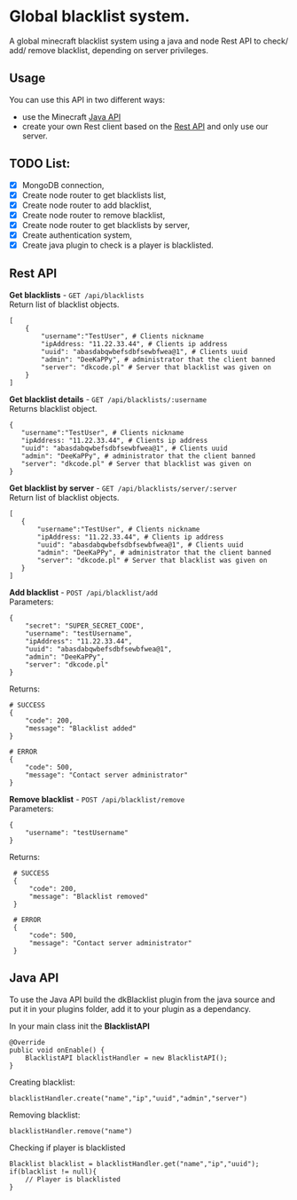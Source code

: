 # Global blacklist system.

A global minecraft blacklist system using a java and node Rest API to 
check/ add/ remove blacklist, depending on server privileges. 

## Usage

You can use this API in two different ways: 
- use the Minecraft [Java API](#java-api)
- create your own Rest client based on the [Rest API](#rest-api) and only use our server.

## TODO List:
- [X] MongoDB connection,
- [X] Create node router to get blacklists list,
- [X] Create node router to add blacklist,
- [X] Create node router to remove blacklist,
- [X] Create node router to get blacklists by server,
- [X] Create authentication system,
- [X] Create java plugin to check is a player is blacklisted.

## Rest API

 **Get blacklists** - ```GET /api/blacklists``` \
 Return list of blacklist objects. 
 ```
 [
     {
         "username":"TestUser", # Clients nickname
         "ipAddress: "11.22.33.44", # Clients ip address
         "uuid": "abasdabqwbefsdbfsewbfwea@1", # Clients uuid
         "admin": "DeeKaPPy", # administrator that the client banned
         "server": "dkcode.pl" # Server that blacklist was given on
     }
 ]
 ```  
 **Get blacklist details** - ```GET /api/blacklists/:username``` \
 Returns blacklist object.
 ```
 {
    "username":"TestUser", # Clients nickname
    "ipAddress: "11.22.33.44", # Clients ip address
    "uuid": "abasdabqwbefsdbfsewbfwea@1", # Clients uuid
    "admin": "DeeKaPPy", # administrator that the client banned
    "server": "dkcode.pl" # Server that blacklist was given on
}
 ```
 **Get blacklist by server** - ```GET /api/blacklists/server/:server``` \
 Return list of blacklist objects. 
 ```
 [
    {
        "username":"TestUser", # Clients nickname
        "ipAddress: "11.22.33.44", # Clients ip address
        "uuid": "abasdabqwbefsdbfsewbfwea@1", # Clients uuid
        "admin": "DeeKaPPy", # administrator that the client banned
        "server": "dkcode.pl" # Server that blacklist was given on
    }
 ]
 ```
 **Add blacklist** - ```POST /api/blacklist/add```\
  Parameters:
```
{
    "secret": "SUPER_SECRET_CODE",
    "username": "testUsername",
    "ipAddress": "11.22.33.44",
    "uuid": "abasdabqwbefsdbfsewbfwea@1",
    "admin": "DeeKaPPy",
    "server": "dkcode.pl"
}
```
 Returns:
 ```
 # SUCCESS
 {
     "code": 200,
     "message": "Blacklist added"
 }

 # ERROR
 {
     "code": 500,
     "message": "Contact server administrator"
 }
 ```
 **Remove blacklist** - ```POST /api/blacklist/remove``` \
 Parameters: 
```
{
    "username": "testUsername"
}
```
 Returns:
```
 # SUCCESS
 {
     "code": 200,
     "message": "Blacklist removed"
 }

 # ERROR
 {
     "code": 500,
     "message": "Contact server administrator"
 }
 ```

 ## Java API
 To use the Java API build the dkBlacklist plugin from the java source and put it in your plugins folder, add it to your plugin as a dependancy.
 
In your main class init the **BlacklistAPI**
```
@Override
public void onEnable() {
    BlacklistAPI blacklistHandler = new BlacklistAPI();
}
 ``` 

 Creating blacklist:
```
blacklistHandler.create("name","ip","uuid","admin","server")
```

 Removing blacklist:
```
blacklistHandler.remove("name")
```
 Checking if player is blacklisted
```
Blacklist blacklist = blacklistHandler.get("name","ip","uuid");
if(blacklist != null){
    // Player is blacklisted
}
```
